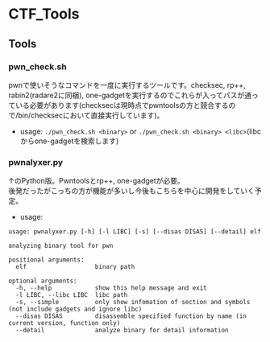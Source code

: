 # CTF_Tools

## Tools
### pwn_check.sh
pwnで使いそうなコマンドを一度に実行するツールです。checksec, rp++, rabin2(radare2に同梱), one-gadgetを実行するのでこれらが入ってパスが通っている必要があります(checksecは現時点でpwntoolsの方と競合するので/bin/checksecにおいて直接実行しています)。  
- usage: `./pwn_check.sh <binary>` or `./pwn_check.sh <binary> <libc>`(libcからone-gadgetを検索します)

### pwnalyxer.py
↑のPython版。Pwntoolsとrp++, one-gadgetが必要。  
後発だったがこっちの方が機能が多いし今後もこちらを中心に開発をしていく予定。
- usage:
```
usage: pwnalyxer.py [-h] [-l LIBC] [-s] [--disas DISAS] [--detail] elf

analyzing binary tool for pwn

positional arguments:
  elf                   binary path

optional arguments:
  -h, --help            show this help message and exit
  -l LIBC, --libc LIBC  libc path
  -s, --simple          only show infomation of section and symbols (not include gadgets and ignore libc)
  --disas DISAS         disassemble specified function by name (in current version, function only)
  --detail              analyze binary for detail information
  ```